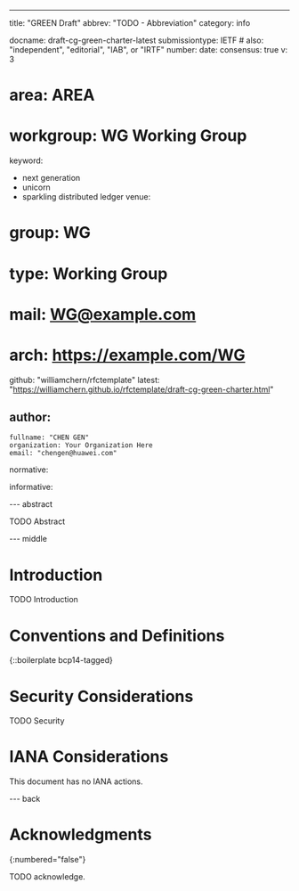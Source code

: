 ---
title: "GREEN Draft"
abbrev: "TODO - Abbreviation"
category: info

docname: draft-cg-green-charter-latest
submissiontype: IETF  # also: "independent", "editorial", "IAB", or "IRTF"
number:
date:
consensus: true
v: 3
# area: AREA
# workgroup: WG Working Group
keyword:
 - next generation
 - unicorn
 - sparkling distributed ledger
venue:
#  group: WG
#  type: Working Group
#  mail: WG@example.com
#  arch: https://example.com/WG
  github: "williamchern/rfctemplate"
  latest: "https://williamchern.github.io/rfctemplate/draft-cg-green-charter.html"

author:
 -
    fullname: "CHEN GEN"
    organization: Your Organization Here
    email: "chengen@huawei.com"

normative:

informative:


--- abstract

TODO Abstract


--- middle

# Introduction

TODO Introduction


# Conventions and Definitions

{::boilerplate bcp14-tagged}


# Security Considerations

TODO Security


# IANA Considerations

This document has no IANA actions.


--- back

# Acknowledgments
{:numbered="false"}

TODO acknowledge.
